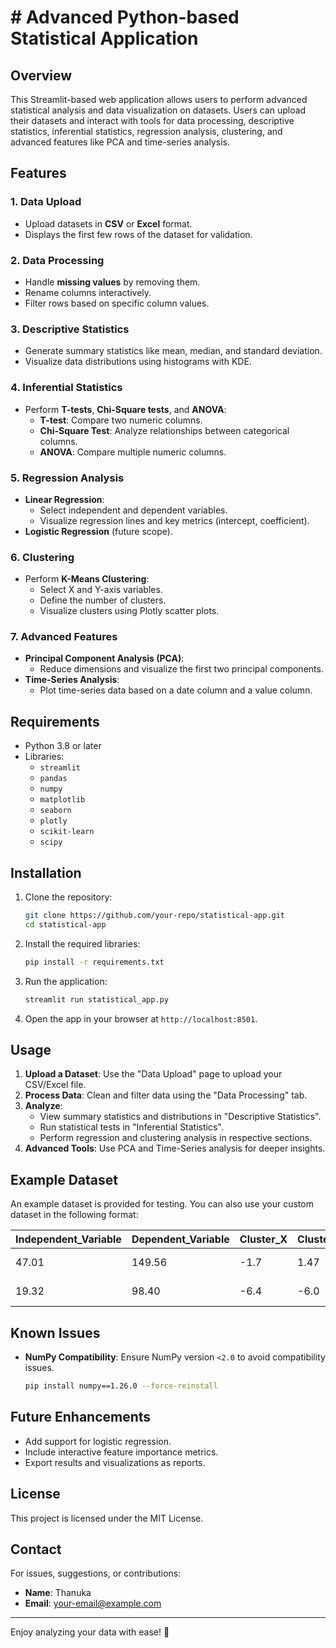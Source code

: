 # # Advanced Python-based Statistical Application

## Overview
This Streamlit-based web application allows users to perform advanced statistical analysis and data visualization on datasets. Users can upload their datasets and interact with tools for data processing, descriptive statistics, inferential statistics, regression analysis, clustering, and advanced features like PCA and time-series analysis.

## Features

### 1. Data Upload
- Upload datasets in **CSV** or **Excel** format.
- Displays the first few rows of the dataset for validation.

### 2. Data Processing
- Handle **missing values** by removing them.
- Rename columns interactively.
- Filter rows based on specific column values.

### 3. Descriptive Statistics
- Generate summary statistics like mean, median, and standard deviation.
- Visualize data distributions using histograms with KDE.

### 4. Inferential Statistics
- Perform **T-tests**, **Chi-Square tests**, and **ANOVA**:
  - **T-test**: Compare two numeric columns.
  - **Chi-Square Test**: Analyze relationships between categorical columns.
  - **ANOVA**: Compare multiple numeric columns.

### 5. Regression Analysis
- **Linear Regression**:
  - Select independent and dependent variables.
  - Visualize regression lines and key metrics (intercept, coefficient).
- **Logistic Regression** (future scope).

### 6. Clustering
- Perform **K-Means Clustering**:
  - Select X and Y-axis variables.
  - Define the number of clusters.
  - Visualize clusters using Plotly scatter plots.

### 7. Advanced Features
- **Principal Component Analysis (PCA)**:
  - Reduce dimensions and visualize the first two principal components.
- **Time-Series Analysis**:
  - Plot time-series data based on a date column and a value column.

## Requirements
- Python 3.8 or later
- Libraries:
  - `streamlit`
  - `pandas`
  - `numpy`
  - `matplotlib`
  - `seaborn`
  - `plotly`
  - `scikit-learn`
  - `scipy`

## Installation
1. Clone the repository:
   ```bash
   git clone https://github.com/your-repo/statistical-app.git
   cd statistical-app
   ```

2. Install the required libraries:
   ```bash
   pip install -r requirements.txt
   ```

3. Run the application:
   ```bash
   streamlit run statistical_app.py
   ```

4. Open the app in your browser at `http://localhost:8501`.

## Usage
1. **Upload a Dataset**: Use the "Data Upload" page to upload your CSV/Excel file.
2. **Process Data**: Clean and filter data using the "Data Processing" tab.
3. **Analyze**:
   - View summary statistics and distributions in "Descriptive Statistics".
   - Run statistical tests in "Inferential Statistics".
   - Perform regression and clustering analysis in respective sections.
4. **Advanced Tools**: Use PCA and Time-Series analysis for deeper insights.

## Example Dataset
An example dataset is provided for testing. You can also use your custom dataset in the following format:

| Independent_Variable | Dependent_Variable | Cluster_X | Cluster_Y | Date       |
|----------------------|--------------------|-----------|-----------|------------|
| 47.01                | 149.56            | -1.7      | 1.47      | 2023-01-01 |
| 19.32                | 98.40             | -6.4      | -6.0      | 2023-02-01 |

## Known Issues
- **NumPy Compatibility**: Ensure NumPy version `<2.0` to avoid compatibility issues.
   ```bash
   pip install numpy==1.26.0 --force-reinstall
   ```

## Future Enhancements
- Add support for logistic regression.
- Include interactive feature importance metrics.
- Export results and visualizations as reports.

## License
This project is licensed under the MIT License.

## Contact
For issues, suggestions, or contributions:
- **Name**: Thanuka
- **Email**: [your-email@example.com](thanuka.ellepola@gmail,com)

---
Enjoy analyzing your data with ease! 🚀
